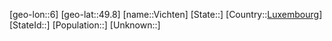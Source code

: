 ﻿---
location: [49.8,6]
type: City
tags:
- geo/City


SpocWebEntityId: 35275
isDeleted: false
confidential: public

---
[geo-lon::6]
[geo-lat::49.8]
[name::Vichten]
[State::]
[Country::[Luxembourg](geo/Continent/Europe/Luxembourg.md)]
[StateId::]
[Population::]
[Unknown::]

